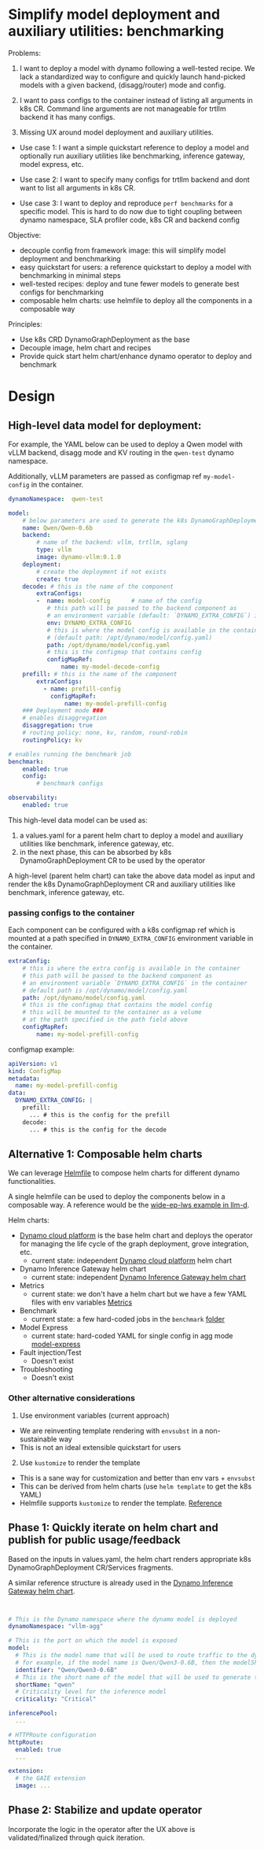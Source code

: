 # Simplify model deployment and auxiliary utilities: benchmarking

Problems: 
1. I want to deploy a model with dynamo following a well-tested recipe. We lack a standardized way to configure and quickly launch hand-picked models with a given backend, (disagg/router) mode and config.

2. I want to pass configs to the container instead of listing all arguments in k8s CR. Command line arguments are not manageable for trtllm backend it has many configs.

3. Missing UX around model deployment and auxiliary utilities.

- Use case 1: I want a simple quickstart reference to deploy a model and optionally run auxiliary utilities like benchmarking, inference gateway, model express, etc.

- Use case 2: I want to specify many configs for trtllm backend and dont want to list all arguments in k8s CR.

- Use case 3: I want to deploy and reproduce `perf benchmarks` for a specific model. 
    This is hard to do now due to tight coupling between dynamo namespace, SLA profiler code, k8s CR and backend config


Objective:
- decouple config from framework image: this will simplify model deployment and benchmarking
- easy quickstart for users: a reference quickstart to deploy a model with benchmarking in minimal steps
- well-tested recipes: deploy and tune fewer models to generate best configs for benchmarking
- composable helm charts: use helmfile to deploy all the components in a composable way

Principles:
- Use k8s CRD DynamoGraphDeployment as the base
- Decouple image, helm chart and recipes
- Provide quick start helm chart/enhance dynamo operator to deploy and benchmark

# Design

## High-level data model for deployment:

For example, the YAML below can be used to deploy a Qwen model with vLLM backend, disagg mode and KV routing in the `qwen-test` dynamo namespace. 

Additionally, vLLM parameters are passed as configmap ref `my-model-config` in the container.

```yaml
dynamoNamespace:  qwen-test

model:
    # below parameters are used to generate the k8s DynamoGraphDeployment CR
    name: Qwen/Qwen-0.6b
    backend:
        # name of the backend: vllm, trtllm, sglang
        type: vllm
        image: dynamo-vllm:0.1.0
    deployment:
        # create the deployment if not exists
        create: true
    decode: # this is the name of the component
        extraConfigs:
        -  name: model-config      # name of the config 
           # this path will be passed to the backend component as 
           # an environment variable (default: `DYNAMO_EXTRA_CONFIG`) in the container
           env: DYNAMO_EXTRA_CONFIG
           # this is where the model config is available in the container
           # (default path: /opt/dynamo/model/config.yaml)
           path: /opt/dynamo/model/config.yaml 
           # this is the configmap that contains config
           configMapRef:
               name: my-model-decode-config
    prefill: # this is the name of the component
        extraConfigs:
          - name: prefill-config
            configMapRef:
                name: my-model-prefill-config
    ### Deployment mode ###
    # enables disaggregation
    disaggregation: true
    # routing policy: none, kv, random, round-robin
    routingPolicy: kv

# enables running the benchmark job
benchmark:
    enabled: true
    config:
        # benchmark configs

observability:
    enabled: true
```

This high-level data model can be used as:
1. a values.yaml for a parent helm chart to deploy a model and auxiliary utilities like benchmark, inference gateway, etc.
2. in the next phase, this can be absorbed by k8s DynamoGraphDeployment CR to be used by the operator

A high-level (parent helm chart) can take the above data model as input and render the k8s DynamoGraphDeployment CR and auxiliary utilities like benchmark, inference gateway, etc.

### passing configs to the container

Each component can be configured with a k8s configmap ref which is mounted at a path specified in `DYNAMO_EXTRA_CONFIG` environment variable in the container.
 
```yaml
extraConfig:
    # this is where the extra config is available in the container
    # this path will be passed to the backend component as 
    # an environment variable `DYNAMO_EXTRA_CONFIG` in the container
    # default path is /opt/dynamo/model/config.yaml
    path: /opt/dynamo/model/config.yaml
    # this is the configmap that contains the model config
    # this will be mounted to the container as a volume
    # at the path specified in the path field above
    configMapRef:
        name: my-model-prefill-config
```

configmap example:

```yaml
apiVersion: v1  
kind: ConfigMap
metadata:
  name: my-model-prefill-config
data:
  DYNAMO_EXTRA_CONFIG: |
    prefill:
      ... # this is the config for the prefill
    decode:
      ... # this is the config for the decode
```


## Alternative 1: Composable helm charts
We can leverage [Helmfile](https://github.com/helmfile/helmfile?tab=readme-ov-file#getting-started) to compose helm charts for different dynamo functionalities.

A single helmfile can be used to deploy the components below in a composable way. A reference would be the [wide-ep-lws example in llm-d](https://github.com/llm-d-incubation/llm-d-infra/tree/main/quickstart/examples/wide-ep-lws).

Helm charts:
- [Dynamo cloud platform](https://github.com/ai-dynamo/dynamo/tree/main/deploy/cloud/helm) is the base helm chart and deploys the operator for managing the life cycle of the graph deployment, grove integration, etc.
  - current state: independent [Dynamo cloud platform](https://github.com/ai-dynamo/dynamo/tree/main/deploy/cloud/helm) helm chart
- Dynamo Inference Gateway helm chart
  - current state: independent [Dynamo Inference Gateway helm chart](https://github.com/ai-dynamo/dynamo/blob/f7e468c7e8ff0d1426db987564e60572167e8464/deploy/inference-gateway/helm/dynamo-gaie/values.yaml#L27)
- Metrics
  - current state: we don't have a helm chart but we have a few YAML files with env variables [Metrics](https://github.com/ai-dynamo/dynamo/tree/main/deploy/metrics/k8s)
- Benchmark
  - current state: a few hard-coded jobs in the `benchmark` [folder](https://github.com/ai-dynamo/dynamo/tree/main/benchmarks/profiler/deploy)
- Model Express
  - current state: hard-coded YAML for single config in agg mode [model-express](https://github.com/ai-dynamo/modelexpress/pull/31/files)
- Fault injection/Test
  - Doesn't exist
- Troubleshooting
  - Doesn't exist


### Other alternative considerations
1. Use environment variables (current approach)
- We are reinventing template rendering with `envsubst` in a non-sustainable way
- This is not an ideal extensible quickstart for users

2. Use `kustomize` to render the template
- This is a sane way for customization and better than env vars + `envsubst`
- This can be derived from helm charts (use `helm template` to get the k8s YAML)
- Helmfile supports `kustomize` to render the template. [Reference](https://helmfile.readthedocs.io/en/latest/advanced-features/#deploy-kustomizations-with-helmfile)


## Phase 1: Quickly iterate on helm chart and publish for public usage/feedback

Based on the inputs in values.yaml, the helm chart renders appropriate k8s DynamoGraphDeployment CR/Services fragments.

A similar reference structure is already used in the [Dynamo Inference Gateway helm chart](https://github.com/ai-dynamo/dynamo/blob/f7e468c7e8ff0d1426db987564e60572167e8464/deploy/inference-gateway/helm/dynamo-gaie/values.yaml#L27).
```yaml


# This is the Dynamo namespace where the dynamo model is deployed
dynamoNamespace: "vllm-agg"

# This is the port on which the model is exposed
model:
  # This is the model name that will be used to route traffic to the dynamo model
  # for example, if the model name is Qwen/Qwen3-0.6B, then the modelShortName should be qwen
  identifier: "Qwen/Qwen3-0.6B"
  # This is the short name of the model that will be used to generate the resource names
  shortName: "qwen"
  # Criticality level for the inference model
  criticality: "Critical"

inferencePool:
  ...

# HTTPRoute configuration
httpRoute:
  enabled: true
  ...

extension:
  # the GAIE extension
  image: ...
```


## Phase 2: Stabilize and update operator

Incorporate the logic in the operator after the UX above is validated/finalized through quick iteration.
